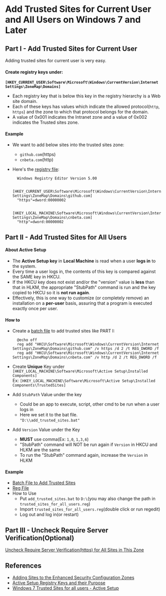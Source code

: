 
# Add Trusted Sites for Current User and All Users on Windows 7 and Later

## Part I - Add Trusted Sites for Current User

Adding trusted sites for current user is very easy.

#### Create registry keys under:  
**`[HKEY_CURRENT_USER\Software\Microsoft\Windows\CurrentVersion\Internet Settings\ZoneMap\Domains]`**

* Each registry key that is below this key in the registry hierarchy is a Web site domain.
* Each of these keys has values which indicate the allowed protocol(`http`, `https`) and the zone to which that protocol belongs for the domain. 
* A value of 0x001 indicates the Intranet zone and a value of 0x002 indicates the Trusted sites zone.

#### Example  
* We want to add below sites into the trusted sites zone:
  
  * `github.com`(https)  
  * `cnbeta.com`(http)  

* Here's the [registry file](./files/trusted_sites_for_current_user.reg):  

        Windows Registry Editor Version 5.00

        [HKEY_CURRENT_USER\Software\Microsoft\Windows\CurrentVersion\Internet Settings\ZoneMap\Domains\github.com]
        "https"=dword:00000002

        [HKEY_LOCAL_MACHINE\Software\Microsoft\Windows\CurrentVersion\Internet Settings\ZoneMap\Domains\cnbeta.com]
        "http"=dword:00000002  

## Part II - Add Trusted Sites for All Users

#### About Active Setup

* The **Active Setup key** in **Local Machine** is read when a user **logs in** to the system.
* Every time a user logs in, the contents of this key is compared against the SAME key in HKCU. 
* If the HKCU key does not exist and/or the "version" value is **less** than that in HLKM, the appropriate "StubPath" command is run and the key copied to HKCU so it is **not run again**.
* Effectively, this is one way to customize (or completely remove) an installation on a **per-user** basis, assuring that a program is executed exactly once per user.

#### How to

* Create a [batch file](./files/add_trusted_sites.bat) to add trusted sites like PART I:
        
        @echo off
        reg add "HKCU\Software\Microsoft\Windows\CurrentVersion\Internet Settings\ZoneMap\Domains\github.com" /v https /d 2 /t REG_DWORD /f
        reg add "HKCU\Software\Microsoft\Windows\CurrentVersion\Internet Settings\ZoneMap\Domains\cnbeta.com" /v http /d 2 /t REG_DWORD /f

* Create **Unique** Key under `[HKEY_LOCAL_MACHINE\Software\Microsoft\Active Setup\Installed Components]`  
  Ex: `[HKEY_LOCAL_MACHINE\Software\Microsoft\Active Setup\Installed Components\TrustedSites]`

* Add `StubPath` Value under the key
  * Could be an app to execute, script, other cmd to be run when a user logs in
  * Here we set it to the bat file.  
    `"D:\\add_trusted_sites.bat"`

* Add `Version` Value under the Key
  * **MUST** use comma(Ex: `1,0`, `1,3,6`)
  * "StubPath" command will NOT be run again if `Version` in HKCU and HLKM are the same
  * To run the "StubPath" command again, increase the `Version` in HLKM

#### Example

* [Batch File to Add Trusted Sites](./files/add_trusted_sites.bat)
* [Reg File](./files/trusted_sites_for_all_users.reg)
* How to Use
  * Put `add_trusted_sites.bat` to `D:\`(you may also change the path in `trusted_sites_for_all_users.reg`)
  * Import `trusted_sites_for_all_users.reg`(double click or run regedit)
  * Log out and log in(or restart)

## Part III - Uncheck Require Server Verification(Optional)

[Uncheck Require Server Verification(https) for All Sites in This Zone](https://github.com/northbright/Notes/blob/master/Windows/trusted_sites/uncheck_require_server_verification(https)_for_all_sites_in_this_zone/uncheck_require_server_verification(https)_for_all_sites_in_this_zone.md)


## References
* [Adding Sites to the Enhanced Security Configuration Zones](https://msdn.microsoft.com/en-us/library/ms537181(v=VS.85).aspx)
* [Active Setup Registry Keys and their Purpose](http://bonemanblog.blogspot.com/2004/12/active-setup-registry-keys-and-their.html)
* [Windows 7 Trusted Sites for all users - Active Setup](http://didyourestart.blogspot.com/2012/05/windows-7-trusted-sites-for-all-users.html)